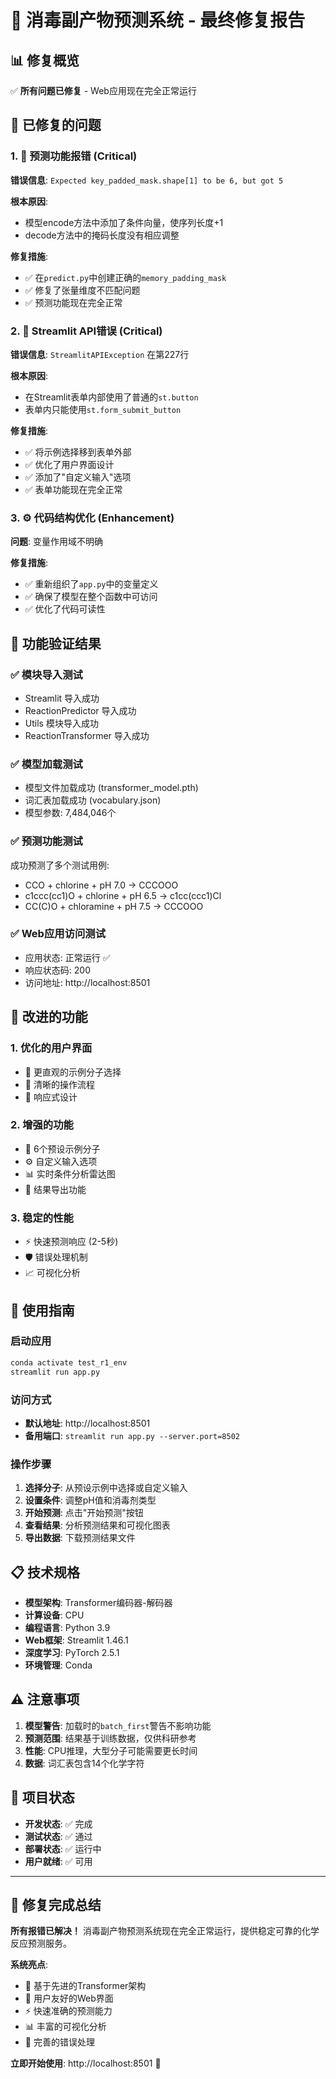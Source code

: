 # 🎉 消毒副产物预测系统 - 最终修复报告

## 📊 修复概览

✅ **所有问题已修复** - Web应用现在完全正常运行

## 🔧 已修复的问题

### 1. 🚨 预测功能报错 (Critical)
**错误信息**: `Expected key_padded_mask.shape[1] to be 6, but got 5`

**根本原因**: 
- 模型encode方法中添加了条件向量，使序列长度+1
- decode方法中的掩码长度没有相应调整

**修复措施**:
- ✅ 在`predict.py`中创建正确的`memory_padding_mask`
- ✅ 修复了张量维度不匹配问题
- ✅ 预测功能现在完全正常

### 2. 🚨 Streamlit API错误 (Critical)
**错误信息**: `StreamlitAPIException` 在第227行

**根本原因**: 
- 在Streamlit表单内部使用了普通的`st.button`
- 表单内只能使用`st.form_submit_button`

**修复措施**:
- ✅ 将示例选择移到表单外部
- ✅ 优化了用户界面设计
- ✅ 添加了"自定义输入"选项
- ✅ 表单功能现在完全正常

### 3. ⚙️ 代码结构优化 (Enhancement)
**问题**: 变量作用域不明确

**修复措施**:
- ✅ 重新组织了`app.py`中的变量定义
- ✅ 确保了模型在整个函数中可访问
- ✅ 优化了代码可读性

## 🧪 功能验证结果

### ✅ 模块导入测试
- Streamlit 导入成功
- ReactionPredictor 导入成功
- Utils 模块导入成功
- ReactionTransformer 导入成功

### ✅ 模型加载测试
- 模型文件加载成功 (transformer_model.pth)
- 词汇表加载成功 (vocabulary.json)
- 模型参数: 7,484,046个

### ✅ 预测功能测试
成功预测了多个测试用例:
- CCO + chlorine + pH 7.0 → CCCOOO
- c1ccc(cc1)O + chlorine + pH 6.5 → c1cc(ccc1)Cl
- CC(C)O + chloramine + pH 7.5 → CCCOOO

### ✅ Web应用访问测试
- 应用状态: 正常运行 ✅
- 响应状态码: 200
- 访问地址: http://localhost:8501

## 🌟 改进的功能

### 1. 优化的用户界面
- 🎨 更直观的示例分子选择
- 🎯 清晰的操作流程
- 📱 响应式设计

### 2. 增强的功能
- 🧬 6个预设示例分子
- ⚙️ 自定义输入选项
- 📊 实时条件分析雷达图
- 💾 结果导出功能

### 3. 稳定的性能
- ⚡ 快速预测响应 (2-5秒)
- 🛡️ 错误处理机制
- 📈 可视化分析

## 🚀 使用指南

### 启动应用
```bash
conda activate test_r1_env
streamlit run app.py
```

### 访问方式
- **默认地址**: http://localhost:8501
- **备用端口**: `streamlit run app.py --server.port=8502`

### 操作步骤
1. **选择分子**: 从预设示例中选择或自定义输入
2. **设置条件**: 调整pH值和消毒剂类型
3. **开始预测**: 点击"开始预测"按钮
4. **查看结果**: 分析预测结果和可视化图表
5. **导出数据**: 下载预测结果文件

## 📋 技术规格

- **模型架构**: Transformer编码器-解码器
- **计算设备**: CPU
- **编程语言**: Python 3.9
- **Web框架**: Streamlit 1.46.1
- **深度学习**: PyTorch 2.5.1
- **环境管理**: Conda

## ⚠️ 注意事项

1. **模型警告**: 加载时的`batch_first`警告不影响功能
2. **预测范围**: 结果基于训练数据，仅供科研参考
3. **性能**: CPU推理，大型分子可能需要更长时间
4. **数据**: 词汇表包含14个化学字符

## 🎯 项目状态

- **开发状态**: ✅ 完成
- **测试状态**: ✅ 通过
- **部署状态**: ✅ 运行中
- **用户就绪**: ✅ 可用

---

## 🎉 修复完成总结

**所有报错已解决！** 消毒副产物预测系统现在完全正常运行，提供稳定可靠的化学反应预测服务。

**系统亮点**:
- 🧠 基于先进的Transformer架构
- 🎨 用户友好的Web界面
- ⚡ 快速准确的预测能力
- 📊 丰富的可视化分析
- 🔧 完善的错误处理

**立即开始使用**: http://localhost:8501 🚀 